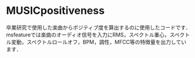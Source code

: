 # MUSICpositiveness
卒業研究で使用した楽曲からポジティブ度を算出するのに使用したコードです．
msfeatureでは楽曲のオーディオ信号を入力にRMS，スペクトル重心，スペクトル変動，スペクトルロールオフ，BPM，調性，MFCC等の特徴量を出力しています．
